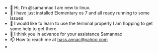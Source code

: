 - 👋 Hi, I’m @samannac I am new to linux.
- 👀 i have just installed Elementary os 7 and all ready running to some issues  
- 🌱 I would like to learn to use the terminal properly
     I am hopping to get some help to get there. 
- 💞️ I think you in advance for your assistance Samannac
- 📫 How to reach me at hass.annac@yahoo.com
- 

<!---
samannac/samannac is a ✨ Hi, I’m @samannac I am new to linux.
-  i have just installed Elementary os 7 and all ready running to some issues  
-  I would like to learn to use the terminal properly
   I am hopping to get some help to get there. 
-  I think you in advance for your assistance Samannac
-  How to reach me at hass.annac@yahoo.com ✨ repository because its `README.md` (this file) appears on your GitHub profile.
You can click the Preview link to take a look at your changes.
--->

